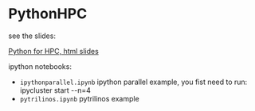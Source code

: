 PythonHPC
=========

see the slides:

[Python for HPC, html slides](http://htmlpreview.github.com/?https://github.com/zonca/PythonHPC/blob/master/PythonHPC.html)

ipython notebooks:

* `ipythonparallel.ipynb` ipython parallel example, you fist need to run:
    ipycluster start --n=4
* `pytrilinos.ipynb` pytrilinos example
